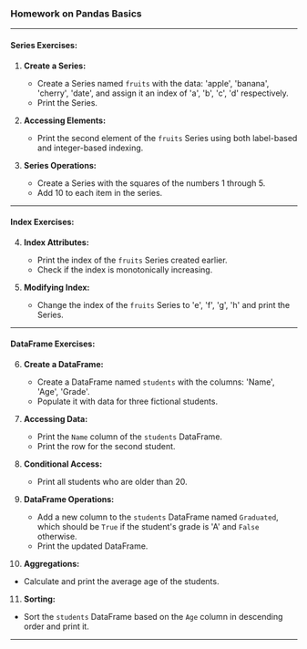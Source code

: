 ### Homework on Pandas Basics

---

#### Series Exercises:

1. **Create a Series:**
   - Create a Series named `fruits` with the data: 'apple', 'banana', 'cherry', 'date', and assign it an index of 'a', 'b', 'c', 'd' respectively.
   - Print the Series.

2. **Accessing Elements:**
   - Print the second element of the `fruits` Series using both label-based and integer-based indexing.

3. **Series Operations:**
   - Create a Series with the squares of the numbers 1 through 5. 
   - Add 10 to each item in the series.

---

#### Index Exercises:

4. **Index Attributes:**
   - Print the index of the `fruits` Series created earlier.
   - Check if the index is monotonically increasing.

5. **Modifying Index:**
   - Change the index of the `fruits` Series to 'e', 'f', 'g', 'h' and print the Series.

---

#### DataFrame Exercises:

6. **Create a DataFrame:**
   - Create a DataFrame named `students` with the columns: 'Name', 'Age', 'Grade'.
   - Populate it with data for three fictional students.

7. **Accessing Data:**
   - Print the `Name` column of the `students` DataFrame.
   - Print the row for the second student.

8. **Conditional Access:**
   - Print all students who are older than 20.

9. **DataFrame Operations:**
   - Add a new column to the `students` DataFrame named `Graduated`, which should be `True` if the student's grade is 'A' and `False` otherwise.
   - Print the updated DataFrame.

10. **Aggregations:**
   - Calculate and print the average age of the students.

11. **Sorting:**
   - Sort the `students` DataFrame based on the `Age` column in descending order and print it.

---